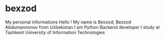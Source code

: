 # bexzod
My personal informations
Hello ! My name is Bexzod, Bexzod Abdumannonov from Uzbekistan
I am Python Backend developer
I study at Tashkent University of Information Technologies
